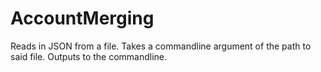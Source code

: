 # AccountMerging

Reads in JSON from a file. Takes a commandline argument of the path to said file. Outputs to the commandline.
